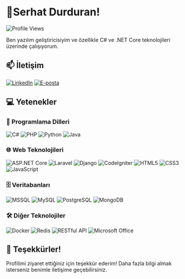 <!-- Başlık -->
# 👋Serhat Durduran!

![Profile Views](https://komarev.com/ghpvc/?username=drnserhat&color=blue&style=flat-square)

<!-- Kısa Tanıtım -->
Ben yazılım geliştiricisiyim ve özellikle C# ve .NET Core teknolojileri üzerinde çalışıyorum.

<!-- İletişim Bilgileri -->
## 📫 İletişim
[![LinkedIn](https://img.shields.io/badge/LinkedIn-blue?style=flat-square&logo=linkedin)](https://www.linkedin.com/in/drnserhat/)
[![E-posta](https://img.shields.io/badge/Email-D14836?style=flat-square&logo=gmail&logoColor=white)](mailto:durduranserhat@gmail.com)

<!-- Yetenekler -->
## 💻 Yetenekler
### 🚀 Programlama Dilleri
![C#](https://img.shields.io/badge/C%23-239120?style=flat-square&logo=c-sharp&logoColor=white)
![PHP](https://img.shields.io/badge/PHP-777BB4?style=flat-square&logo=php&logoColor=white)
![Python](https://img.shields.io/badge/Python-3776AB?style=flat-square&logo=python&logoColor=white)
![Java](https://img.shields.io/badge/Java-007396?style=flat-square&logo=java&logoColor=white)

### 🌐 Web Teknolojileri
![ASP.NET Core](https://img.shields.io/badge/ASP.NET_Core-512BD4?style=flat-square&logo=.net&logoColor=white)
![Laravel](https://img.shields.io/badge/Laravel-FF2D20?style=flat-square&logo=laravel&logoColor=white)
![Django](https://img.shields.io/badge/Django-092E20?style=flat-square&logo=django&logoColor=white)
![CodeIgniter](https://img.shields.io/badge/CodeIgniter-EF4223?style=flat-square&logo=codeigniter&logoColor=white)
![HTML5](https://img.shields.io/badge/HTML5-E34F26?style=flat-square&logo=html5&logoColor=white)
![CSS3](https://img.shields.io/badge/CSS3-1572B6?style=flat-square&logo=css3&logoColor=white)
![JavaScript](https://img.shields.io/badge/JavaScript-F7DF1E?style=flat-square&logo=javascript&logoColor=black)

### 🗄️ Veritabanları
![MSSQL](https://img.shields.io/badge/Microsoft%20SQL%20Server-CC2927?style=flat-square&logo=microsoft%20sql%20server&logoColor=white)
![MySQL](https://img.shields.io/badge/MySQL-4479A1?style=flat-square&logo=mysql&logoColor=white)
![PostgreSQL](https://img.shields.io/badge/PostgreSQL-316192?style=flat-square&logo=postgresql&logoColor=white)
![MongoDB](https://img.shields.io/badge/MongoDB-47A248?style=flat-square&logo=mongodb&logoColor=white)

### 🛠️ Diğer Teknolojiler
![Docker](https://img.shields.io/badge/Docker-2496ED?style=flat-square&logo=docker&logoColor=white)
![Redis](https://img.shields.io/badge/Redis-DC382D?style=flat-square&logo=redis&logoColor=white)
![RESTful API](https://img.shields.io/badge/RESTful%20API-4E8C7F?style=flat-square&logo=api&logoColor=white)
![Microsoft Office](https://img.shields.io/badge/Microsoft%20Office-D83B01?style=flat-square&logo=microsoft-office&logoColor=white)

<!-- Sonuç -->
## 🙌 Teşekkürler!
Profilimi ziyaret ettiğiniz için teşekkür ederim! Daha fazla bilgi almak isterseniz benimle iletişime geçebilirsiniz.
